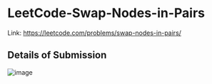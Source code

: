 # LeetCode-Swap-Nodes-in-Pairs
Link: https://leetcode.com/problems/swap-nodes-in-pairs/
## Details of Submission
![image](https://user-images.githubusercontent.com/51401355/212485894-d7c26d78-9361-400f-a06b-d8b27bbb4694.png)
